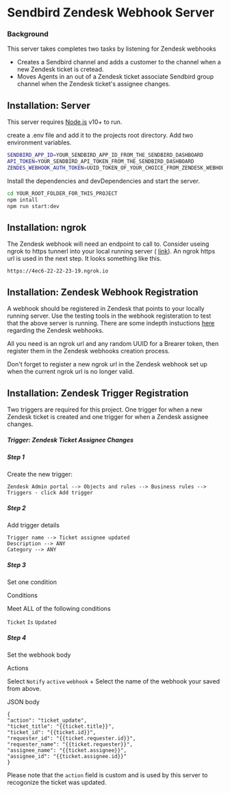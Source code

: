 # Sendbird Zendesk Webhook Server

### Background

This server takes completes two tasks by listening for Zendesk webhooks 

* Creates a Sendbird channel and adds a customer to the channel when a new Zendesk ticket is cretead. 
* Moves Agents in an out of a Zendesk ticket associate Sendbird group channel when the Zendesk ticket's assignee changes. 


## Installation: Server

This server requires [Node.js](https://nodejs.org/) v10+ to run.

create a .env file and add it to the projects root directory. 
Add two environment variables. 
```sh
SENDBIRD_APP_ID=YOUR_SENDBIRD_APP_ID_FROM_THE_SENDBIRD_DASHBOARD
API_TOKEN=YOUR_SENDBIRD_API_TOKEN_FROM_THE_SENDBIRD_DASHBOARD
ZENDES_WEBHOOK_AUTH_TOKEN=UUID_TOKEN_OF_YOUR_CHOICE_FROM_ZENDESK_WEBHOOK_SET_UP_IN_ZENDESK
```

Install the dependencies and devDependencies and start the server.

```sh
cd YOUR_ROOT_FOLDER_FOR_THIS_PROJECT
npm intall
npm run start:dev
```

## Installation: ngrok

The Zendesk webhook will need an endpoint to call to. Consider useing ngrok to https tunnerl into your local running server ( [link]("https://ngrok.com/")). An ngrok https url is used in the next step. It looks something like this. 

```
https://4ec6-22-22-23-19.ngrok.io
```


## Installation: Zendesk Webhook Registration

A webhook should be registered in Zendesk that points to your locally running server. Use the testing tools in the webhook registeration to test that the above server is running. There are some indepth instuctions [here]("https://support.zendesk.com/hc/en-us/articles/4408839108378-Creating-webhooks-in-Admin-Center") regarding the Zendesk webhooks. 

All you need is an ngrok url and any random UUID for a Brearer token, then register them in the Zendesk webhooks creation process. 

Don't forget to register a new ngrok url in the Zendesk webhook set up when the current ngrok url is no longer valid. 

## Installation: Zendesk Trigger Registration

Two triggers are required for this project. One trigger for when a new Zendesk ticket is created and one trigger for when a Zendesk assignee changes. 

##### Trigger: Zendesk Ticket Assignee Changes

##### Step 1

Create the new trigger:

```
Zendesk Admin portal --> Objects and rules --> Business rules --> Triggers - click Add trigger
```

##### Step 2

Add trigger details

````
Trigger name --> Ticket assignee updated
Description --> ANY
Category --> ANY
````

##### Step 3

Set one condition


Conditions 

Meet ALL of the following conditions

```Ticket``` ```Is``` ```Updated```



##### Step 4 


Set the webhook body

Actions

Select ```Notify``` ```active``` ```webhook``` + Select the name of the webhook your saved from above. 

JSON body  
```
{
"action": "ticket_update",
"ticket_title": "{{ticket.title}}",
"ticket_id": "{{ticket.id}}",
"requester_id": "{{ticket.requester.id}}",
"requester_name": "{{ticket.requester}}",
"assignee_name": "{{ticket.assignee}}",
"assignee_id": "{{ticket.assignee.id}}"
}
```

Please note that the ```action``` field is custom and is used by this server to recogonize the ticket was updated. 
